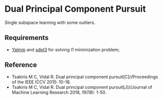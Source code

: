 # Dual Principal Component Pursuit
Single subspace learning with some outliers.



## Requirements
- [Yalmip](https://yalmip.github.io/) and [sdpt3](http://www.math.nus.edu.sg/~mattohkc/sdpt3.html) for solving l1 minimization problem;

## Reference
- Tsakiris M C, Vidal R. Dual principal component pursuit[C]//Proceedings of the IEEE ICCV 2015: 10-18.
- Tsakiris M C, Vidal R. Dual principal component pursuit[J]//Journal of Machine Learning Research 2018, 19(18): 1-50.
